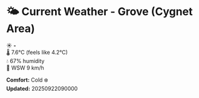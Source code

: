 # 🌤️ Current Weather - Grove (Cygnet Area)

☀️ **-**  
🌡️ 7.6°C (feels like 4.2°C)  
💧 67% humidity  
💨 WSW 9 km/h  

**Comfort:** Cold ❄️  
**Updated:** 20250922090000
